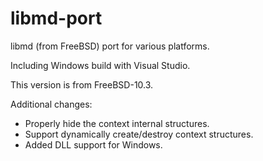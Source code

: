 # libmd-port

libmd (from FreeBSD) port for various platforms.

Including Windows build with Visual Studio.

This version is from FreeBSD-10.3.

Additional changes:
* Properly hide the context internal structures.
* Support dynamically create/destroy context structures.
* Added DLL support for Windows.
